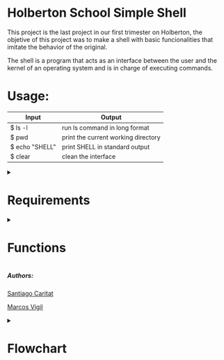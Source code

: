 <h1> Holberton School Simple Shell </h1>

This project is the last project in our first trimester on Holberton, the objetive of this project was to make a shell with basic funcionalities that imitate the behavior of the original.

The shell is a program that acts as an interface between the user and the kernel of an operating system and is in charge of executing commands.

<h1> Usage: </h1>

 |      Input     |                Output               |
 | ---------------| ----------------------------------- |
 | $ ls -l        | run ls command in long format       |
 | $ pwd          | print the current working directory |
 | $ echo "SHELL" | print SHELL in standard output      |
 | $ clear        | clean the interface                 |
 

 <div>
 <details>
 <summary> <h1> Requirements </h1> </summary>

 <h4> Learning Objectives </h4>
 <li> How does a shell work </li>
 <li> What is a pid and a ppid </li>
 <li> How to manipulate the environment of the current process </li>
 <li> What is the difference between a function and a system call </li>
 <li> How to create processes </li>
 <li> What are the three prototypes of main </li>
 <li> How does the shell use the PATH to find the programs </li>
 <li> How to execute another program with the execve system call</li>
 <li> How to suspend the execution of a process until one of its children terminates</li>
 <li> What is EOF / “end-of-file”?</li>
 
 <h4>General</h4>
 <li> Allowed editors: vi, vim, emacs  </li>
 <li> All your files will be compiled on Ubuntu 20.04 LTS using gcc, using the options -Wall -Werror -Wextra -pedantic -std=gnu89 </li>
 <li> All your files should end with a new line </li>
 <li> A README.md file, at the root of the folder of the project is mandatory </li>
 <li> Your code should use the Betty style. It will be checked using betty-style.pl and betty-doc.pl </li>
 <li> Your shell should not have any memory leaks </li>
 <li> No more than 5 functions per file </li>
 <li> All your header files should be include guarded </li>
 <li> Note that we will not provide the _putchar function for this project </li>

 </details>
 </div>


 <div>
 <details>
 <summary><h1> Functions </h1> </summary>
  1. <h4><p><a href="https://github.com/SantiagoC16/holbertonschool-simple_shell/blob/master/atokenizer.c">atokenizer.c</a></p></h4>
 <li> This function is responsable for tokenize the string that the user type to later use on the process </li>
  2. <h4><p><a href="https://github.com/SantiagoC16/holbertonschool-simple_shell/blob/master/env_which.c">env_which.c</a></p></h4>
 <li> This function is responsable for extracting the path from the environ variable and for search if the input of the user is an executable file </li>
  3. <h4><p><a href="https://github.com/SantiagoC16/holbertonschool-simple_shell/blob/master/exec_ve_.c">exec_ve_.c</a></p></h4>
 <li> This function is the one responsible of the executing the command and replacing the process id or return and error message if the input of the user is not a command</li>
  4. <h4><p><a href="https://github.com/SantiagoC16/holbertonschool-simple_shell/blob/master/the_main.c">the_main.c</a></p></h4>
 <li> This is the main funcion: 1st a prompt will appear, 2nd the input will be tokenize, 3rd if is a commands will be executed/if is not a command an error message will pop up/ if what the user type is exit the shell will close, 4th start all over again</li>
  5. <h4><p><a href="https://github.com/SantiagoC16/holbertonschool-simple_shell/blob/master/shell.h">shell.h</a></p></h4>
 <li> This function contain all our functions, librarys and headers  </li>
 </details>
 </div>

<h5>Authors: </h5>
<p><a href="https://github.com/SantiagoC16">Santiago Caritat</a></p>
<p><a href="https://github.com/Mvigil6343">Marcos Vigil</a></p>

 <div>
 <details>
 <summary><h1> Flowchart </h1> </summary>
 <img src="https://github.com/SantiagoC16/holbertonschool-simple_shell/blob/master/flowc.jpg">
 </details>
 </div>